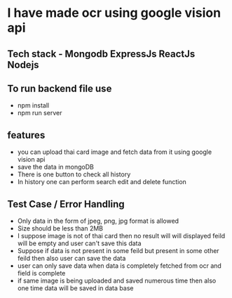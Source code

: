 # I have made ocr using google vision api 
## Tech stack - Mongodb ExpressJs ReactJs Nodejs 
## To run backend file use
- npm install
- npm run server

## features 
- you can upload thai card image and fetch data from it using google vision api
- save the data in mongoDB
- There is one button to check all history
- In history one can perform search edit and delete function

## Test Case / Error Handling 
- Only data in the form of jpeg, png, jpg format is allowed
- Size should be less than 2MB
- I suppose image is not of thai card then no result will will displayed feild will be empty and user can't save this data
- Suppose if data is not present in some feild but present in some other feild then also user can save the data
- user can only save data when data is completely fetched from ocr and field is complete
- if same image is being uploaded and saved numerous time then also one time data will be saved in data base






